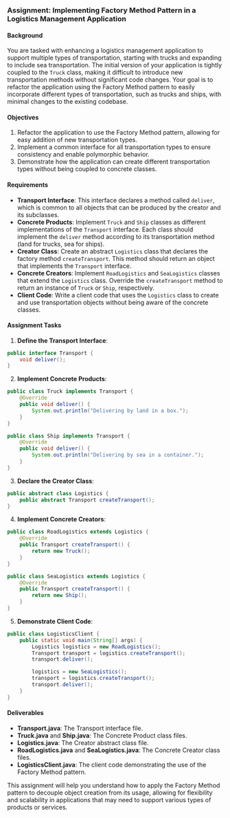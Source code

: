 ### Assignment: Implementing Factory Method Pattern in a Logistics Management Application

#### Background
You are tasked with enhancing a logistics management application to support multiple types of transportation, starting with trucks and expanding to include sea transportation. The initial version of your application is tightly coupled to the `Truck` class, making it difficult to introduce new transportation methods without significant code changes. Your goal is to refactor the application using the Factory Method pattern to easily incorporate different types of transportation, such as trucks and ships, with minimal changes to the existing codebase.

#### Objectives
1. Refactor the application to use the Factory Method pattern, allowing for easy addition of new transportation types.
2. Implement a common interface for all transportation types to ensure consistency and enable polymorphic behavior.
3. Demonstrate how the application can create different transportation types without being coupled to concrete classes.

#### Requirements
- **Transport Interface**: This interface declares a method called `deliver`, which is common to all objects that can be produced by the creator and its subclasses.
- **Concrete Products**: Implement `Truck` and `Ship` classes as different implementations of the `Transport` interface. Each class should implement the `deliver` method according to its transportation method (land for trucks, sea for ships).
- **Creator Class**: Create an abstract `Logistics` class that declares the factory method `createTransport`. This method should return an object that implements the `Transport` interface.
- **Concrete Creators**: Implement `RoadLogistics` and `SeaLogistics` classes that extend the `Logistics` class. Override the `createTransport` method to return an instance of `Truck` or `Ship`, respectively.
- **Client Code**: Write a client code that uses the `Logistics` class to create and use transportation objects without being aware of the concrete classes.

#### Assignment Tasks

1. **Define the Transport Interface**:
```java
public interface Transport {
    void deliver();
}
```

2. **Implement Concrete Products**:
```java
public class Truck implements Transport {
    @Override
    public void deliver() {
        System.out.println("Delivering by land in a box.");
    }
}

public class Ship implements Transport {
    @Override
    public void deliver() {
        System.out.println("Delivering by sea in a container.");
    }
}
```

3. **Declare the Creator Class**:
```java
public abstract class Logistics {
    public abstract Transport createTransport();
}
```

4. **Implement Concrete Creators**:
```java
public class RoadLogistics extends Logistics {
    @Override
    public Transport createTransport() {
        return new Truck();
    }
}

public class SeaLogistics extends Logistics {
    @Override
    public Transport createTransport() {
        return new Ship();
    }
}
```

5. **Demonstrate Client Code**:
```java
public class LogisticsClient {
    public static void main(String[] args) {
        Logistics logistics = new RoadLogistics();
        Transport transport = logistics.createTransport();
        transport.deliver();

        logistics = new SeaLogistics();
        transport = logistics.createTransport();
        transport.deliver();
    }
}
```

#### Deliverables
- **Transport.java**: The Transport interface file.
- **Truck.java** and **Ship.java**: The Concrete Product class files.
- **Logistics.java**: The Creator abstract class file.
- **RoadLogistics.java** and **SeaLogistics.java**: The Concrete Creator class files.
- **LogisticsClient.java**: The client code demonstrating the use of the Factory Method pattern.

This assignment will help you understand how to apply the Factory Method pattern to decouple object creation from its usage, allowing for flexibility and scalability in applications that may need to support various types of products or services.
